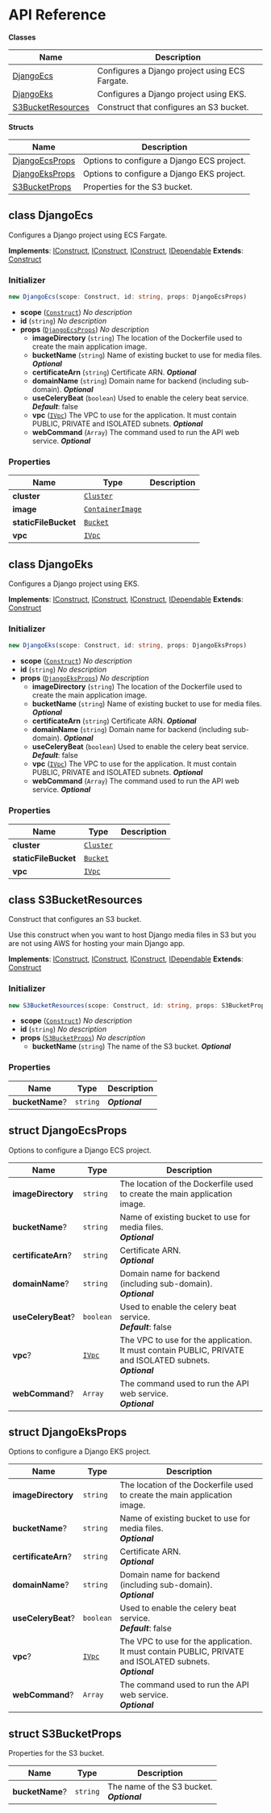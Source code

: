 # API Reference

**Classes**

Name|Description
----|-----------
[DjangoEcs](#django-cdk-djangoecs)|Configures a Django project using ECS Fargate.
[DjangoEks](#django-cdk-djangoeks)|Configures a Django project using EKS.
[S3BucketResources](#django-cdk-s3bucketresources)|Construct that configures an S3 bucket.


**Structs**

Name|Description
----|-----------
[DjangoEcsProps](#django-cdk-djangoecsprops)|Options to configure a Django ECS project.
[DjangoEksProps](#django-cdk-djangoeksprops)|Options to configure a Django EKS project.
[S3BucketProps](#django-cdk-s3bucketprops)|Properties for the S3 bucket.



## class DjangoEcs  <a id="django-cdk-djangoecs"></a>

Configures a Django project using ECS Fargate.

__Implements__: [IConstruct](#constructs-iconstruct), [IConstruct](#aws-cdk-core-iconstruct), [IConstruct](#constructs-iconstruct), [IDependable](#aws-cdk-core-idependable)
__Extends__: [Construct](#aws-cdk-core-construct)

### Initializer




```ts
new DjangoEcs(scope: Construct, id: string, props: DjangoEcsProps)
```

* **scope** (<code>[Construct](#aws-cdk-core-construct)</code>)  *No description*
* **id** (<code>string</code>)  *No description*
* **props** (<code>[DjangoEcsProps](#django-cdk-djangoecsprops)</code>)  *No description*
  * **imageDirectory** (<code>string</code>)  The location of the Dockerfile used to create the main application image. 
  * **bucketName** (<code>string</code>)  Name of existing bucket to use for media files. __*Optional*__
  * **certificateArn** (<code>string</code>)  Certificate ARN. __*Optional*__
  * **domainName** (<code>string</code>)  Domain name for backend (including sub-domain). __*Optional*__
  * **useCeleryBeat** (<code>boolean</code>)  Used to enable the celery beat service. __*Default*__: false
  * **vpc** (<code>[IVpc](#aws-cdk-aws-ec2-ivpc)</code>)  The VPC to use for the application. It must contain PUBLIC, PRIVATE and ISOLATED subnets. __*Optional*__
  * **webCommand** (<code>Array<string></code>)  The command used to run the API web service. __*Optional*__



### Properties


Name | Type | Description 
-----|------|-------------
**cluster** | <code>[Cluster](#aws-cdk-aws-ecs-cluster)</code> | <span></span>
**image** | <code>[ContainerImage](#aws-cdk-aws-ecs-containerimage)</code> | <span></span>
**staticFileBucket** | <code>[Bucket](#aws-cdk-aws-s3-bucket)</code> | <span></span>
**vpc** | <code>[IVpc](#aws-cdk-aws-ec2-ivpc)</code> | <span></span>



## class DjangoEks  <a id="django-cdk-djangoeks"></a>

Configures a Django project using EKS.

__Implements__: [IConstruct](#constructs-iconstruct), [IConstruct](#aws-cdk-core-iconstruct), [IConstruct](#constructs-iconstruct), [IDependable](#aws-cdk-core-idependable)
__Extends__: [Construct](#aws-cdk-core-construct)

### Initializer




```ts
new DjangoEks(scope: Construct, id: string, props: DjangoEksProps)
```

* **scope** (<code>[Construct](#aws-cdk-core-construct)</code>)  *No description*
* **id** (<code>string</code>)  *No description*
* **props** (<code>[DjangoEksProps](#django-cdk-djangoeksprops)</code>)  *No description*
  * **imageDirectory** (<code>string</code>)  The location of the Dockerfile used to create the main application image. 
  * **bucketName** (<code>string</code>)  Name of existing bucket to use for media files. __*Optional*__
  * **certificateArn** (<code>string</code>)  Certificate ARN. __*Optional*__
  * **domainName** (<code>string</code>)  Domain name for backend (including sub-domain). __*Optional*__
  * **useCeleryBeat** (<code>boolean</code>)  Used to enable the celery beat service. __*Default*__: false
  * **vpc** (<code>[IVpc](#aws-cdk-aws-ec2-ivpc)</code>)  The VPC to use for the application. It must contain PUBLIC, PRIVATE and ISOLATED subnets. __*Optional*__
  * **webCommand** (<code>Array<string></code>)  The command used to run the API web service. __*Optional*__



### Properties


Name | Type | Description 
-----|------|-------------
**cluster** | <code>[Cluster](#aws-cdk-aws-eks-cluster)</code> | <span></span>
**staticFileBucket** | <code>[Bucket](#aws-cdk-aws-s3-bucket)</code> | <span></span>
**vpc** | <code>[IVpc](#aws-cdk-aws-ec2-ivpc)</code> | <span></span>



## class S3BucketResources  <a id="django-cdk-s3bucketresources"></a>

Construct that configures an S3 bucket.

Use this construct when you want to host Django media files
in S3 but you are not using AWS for hosting your main Django app.

__Implements__: [IConstruct](#constructs-iconstruct), [IConstruct](#aws-cdk-core-iconstruct), [IConstruct](#constructs-iconstruct), [IDependable](#aws-cdk-core-idependable)
__Extends__: [Construct](#aws-cdk-core-construct)

### Initializer




```ts
new S3BucketResources(scope: Construct, id: string, props: S3BucketProps)
```

* **scope** (<code>[Construct](#aws-cdk-core-construct)</code>)  *No description*
* **id** (<code>string</code>)  *No description*
* **props** (<code>[S3BucketProps](#django-cdk-s3bucketprops)</code>)  *No description*
  * **bucketName** (<code>string</code>)  The name of the S3 bucket. __*Optional*__



### Properties


Name | Type | Description 
-----|------|-------------
**bucketName**? | <code>string</code> | __*Optional*__



## struct DjangoEcsProps  <a id="django-cdk-djangoecsprops"></a>


Options to configure a Django ECS project.



Name | Type | Description 
-----|------|-------------
**imageDirectory** | <code>string</code> | The location of the Dockerfile used to create the main application image.
**bucketName**? | <code>string</code> | Name of existing bucket to use for media files.<br/>__*Optional*__
**certificateArn**? | <code>string</code> | Certificate ARN.<br/>__*Optional*__
**domainName**? | <code>string</code> | Domain name for backend (including sub-domain).<br/>__*Optional*__
**useCeleryBeat**? | <code>boolean</code> | Used to enable the celery beat service.<br/>__*Default*__: false
**vpc**? | <code>[IVpc](#aws-cdk-aws-ec2-ivpc)</code> | The VPC to use for the application. It must contain PUBLIC, PRIVATE and ISOLATED subnets.<br/>__*Optional*__
**webCommand**? | <code>Array<string></code> | The command used to run the API web service.<br/>__*Optional*__



## struct DjangoEksProps  <a id="django-cdk-djangoeksprops"></a>


Options to configure a Django EKS project.



Name | Type | Description 
-----|------|-------------
**imageDirectory** | <code>string</code> | The location of the Dockerfile used to create the main application image.
**bucketName**? | <code>string</code> | Name of existing bucket to use for media files.<br/>__*Optional*__
**certificateArn**? | <code>string</code> | Certificate ARN.<br/>__*Optional*__
**domainName**? | <code>string</code> | Domain name for backend (including sub-domain).<br/>__*Optional*__
**useCeleryBeat**? | <code>boolean</code> | Used to enable the celery beat service.<br/>__*Default*__: false
**vpc**? | <code>[IVpc](#aws-cdk-aws-ec2-ivpc)</code> | The VPC to use for the application. It must contain PUBLIC, PRIVATE and ISOLATED subnets.<br/>__*Optional*__
**webCommand**? | <code>Array<string></code> | The command used to run the API web service.<br/>__*Optional*__



## struct S3BucketProps  <a id="django-cdk-s3bucketprops"></a>


Properties for the S3 bucket.



Name | Type | Description 
-----|------|-------------
**bucketName**? | <code>string</code> | The name of the S3 bucket.<br/>__*Optional*__



